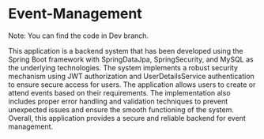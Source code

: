 # Event-Management

Note: You can find the code in Dev branch.

This application is a backend system that has been developed using the Spring Boot framework with SpringDataJpa, SpringSecurity, and MySQL as the underlying technologies. The system implements a robust security mechanism using JWT authorization and UserDetailsService authentication to ensure secure access for users. The application allows users to create or attend events based on their requirements. The implementation also includes proper error handling and validation techniques to prevent unexpected issues and ensure the smooth functioning of the system. Overall, this application provides a secure and reliable backend for event management.
